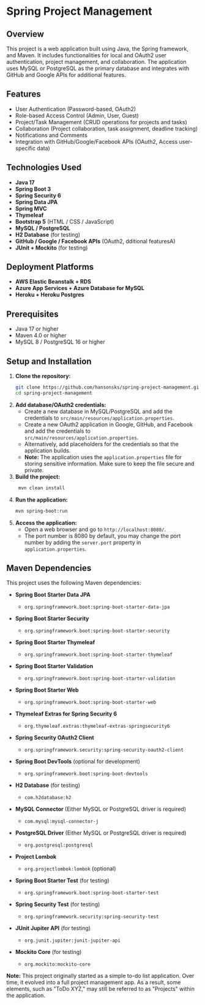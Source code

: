 # Spring Project Management

## Overview
This project is a web application built using Java, the Spring framework, and 
Maven. It includes functionalities for local and OAuth2 user authentication, 
project management, and collaboration. The application uses MySQL or 
PostgreSQL as the primary database and integrates with GitHub and Google APIs 
for additional features.

## Features
- User Authentication (Password-based, OAuth2)
- Role-based Access Control (Admin, User, Guest)
- Project/Task Management (CRUD operations for projects and tasks)
- Collaboration (Project collaboration, task assignment, deadline tracking)
- Notifications and Comments
- Integration with GitHub/Google/Facebook APIs (OAuth2, Access user-specific 
  data)

## Technologies Used
- **Java 17**
- **Spring Boot 3**
- **Spring Security 6**
- **Spring Data JPA**
- **Spring MVC**
- **Thymeleaf**
- **Bootstrap 5** (HTML / CSS / JavaScript)
- **MySQL / PostgreSQL**
- **H2 Database** (for testing)
- **GitHub / Google / Facebook APIs** (OAuth2, dditional featuresA)
- **JUnit + Mockito** (for testing)

## Deployment Platforms
- **AWS Elastic Beanstalk + RDS**
- **Azure App Services + Azure Database for MySQL**
- **Heroku + Heroku Postgres**

## Prerequisites
- Java 17 or higher
- Maven 4.0 or higher
- MySQL 8 / PostgreSQL 16 or higher

## Setup and Installation
1. **Clone the repository:**
   ```sh
   git clone https://github.com/hansonsks/spring-project-management.git
   cd spring-project-management
   ```
2. **Add database/OAuth2 credentials:**  
   - Create a new database in MySQL/PostgreSQL and add the credentials to 
     `src/main/resources/application.properties`.
   - Create a new OAuth2 application in Google, GitHub, and Facebook and add 
     the credentials to `src/main/resources/application.properties`.
   - Alternatively, add placeholders for the credentials so that the 
     application builds.
   - **Note:** The application uses the `application.properties` file for 
     storing sensitive information. Make sure to keep the file secure and 
     private.
3. **Build the project:**
   ```sh
    mvn clean install
    ```
4. **Run the application:**
    ```sh
    mvn spring-boot:run
    ```
5. **Access the application:**
    - Open a web browser and go to `http://localhost:8080/`.
    - The port number is 8080 by default, you may change the port number by 
      adding the `server.port` property in `application.properties`.

## Maven Dependencies

This project uses the following Maven dependencies:

- **Spring Boot Starter Data JPA**
    - `org.springframework.boot:spring-boot-starter-data-jpa`

- **Spring Boot Starter Security**
    - `org.springframework.boot:spring-boot-starter-security`

- **Spring Boot Starter Thymeleaf**
    - `org.springframework.boot:spring-boot-starter-thymeleaf`

- **Spring Boot Starter Validation**
    - `org.springframework.boot:spring-boot-starter-validation`

- **Spring Boot Starter Web**
    - `org.springframework.boot:spring-boot-starter-web`

- **Thymeleaf Extras for Spring Security 6**
    - `org.thymeleaf.extras:thymeleaf-extras-springsecurity6`

- **Spring Security OAuth2 Client**
    - `org.springframework.security:spring-security-oauth2-client`

- **Spring Boot DevTools** (optional for development)
    - `org.springframework.boot:spring-boot-devtools`

- **H2 Database** (for testing)
    - `com.h2database:h2`

- **MySQL Connector**    (Either MySQL or PostgreSQL driver is required)
    - `com.mysql:mysql-connector-j`

- **PostgreSQL Driver**  (Either MySQL or PostgreSQL driver is required)
    - `org.postgresql:postgresql`

- **Project Lombok**
    - `org.projectlombok:lombok` (optional)

- **Spring Boot Starter Test** (for testing)
    - `org.springframework.boot:spring-boot-starter-test`

- **Spring Security Test** (for testing)
    - `org.springframework.security:spring-security-test`

- **JUnit Jupiter API** (for testing)
    - `org.junit.jupiter:junit-jupiter-api`

- **Mockito Core** (for testing)
    - `org.mockito:mockito-core`

**Note:** This project originally started as a simple to-do list application. 
Over time, it evolved into a full project management app. As a result, some 
elements, such as "ToDo XYZ," may still be referred to as "Projects" within the 
application.